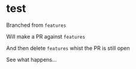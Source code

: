 test
====

Branched from `features`

Will make a PR against `features`

And then delete `features` whist the PR is still open

See what happens...

